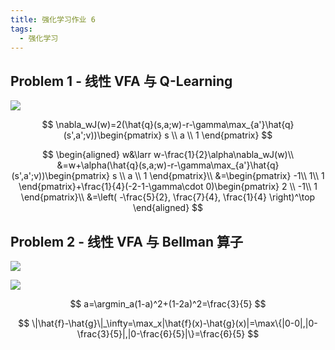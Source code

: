 ```yaml
---
title: 强化学习作业 6
tags:
  - 强化学习
---
```


## Problem 1 - 线性 VFA 与 Q-Learning 

![](https://cdn.duanyll.com/img/20240415151813.png)

$$
\nabla_wJ(w)=2(\hat{q}(s,a;w)-r-\gamma\max_{a'}\hat{q}(s',a';v))\begin{pmatrix}
    s \\
    a \\
    1
\end{pmatrix}
$$

$$
\begin{aligned}
    w&\larr w-\frac{1}{2}\alpha\nabla_wJ(w)\\
    &=w+\alpha(\hat{q}(s,a;w)-r-\gamma\max_{a'}\hat{q}(s',a';v))\begin{pmatrix}
    s \\
    a \\
    1
\end{pmatrix}\\
    &=\begin{pmatrix}
        -1\\
        1\\
        1
    \end{pmatrix}+\frac{1}{4}(-2-1-\gamma\cdot 0)\begin{pmatrix}
        2 \\
        -1\\
        1
    \end{pmatrix}\\
    &=\left(
        -\frac{5}{2},
        \frac{7}{4},
        \frac{1}{4}
    \right)^\top
\end{aligned}
$$

## Problem 2 - 线性 VFA 与 Bellman 算子

![](https://cdn.duanyll.com/img/20240415151857.png)

![](https://cdn.duanyll.com/img/20240415151906.png)

$$
a=\argmin_a(1-a)^2+(1-2a)^2=\frac{3}{5}
$$

$$
\|\hat{f}-\hat{g}\|_\infty=\max_x|\hat{f}(x)-\hat{g}(x)|=\max\{|0-0|,|0-\frac{3}{5}|,|0-\frac{6}{5}|\}=\frac{6}{5}
$$